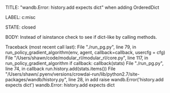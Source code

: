 TITLE:
"wandb.Error: history.add expects dict" when adding OrderedDict

LABEL:
c:misc

STATE:
closed

BODY:
Instead of isinstance check to see if dict-like by calling methods.

Traceback (most recent call last):
  File "./run_pg.py", line 79, in <module>
    run_policy_gradient_algorithm(env, agent, callback=callback, usercfg = cfg)
  File "/Users/shawn/code/modular_rl/modular_rl/core.py", line 117, in run_policy_gradient_algorithm
    if callback: callback(stats)
  File "./run_pg.py", line 74, in callback
    run.history.add(stats.items())
  File "/Users/shawn/.pyenv/versions/crowdai-run/lib/python2.7/site-packages/wandb/history.py", line 28, in add
    raise wandb.Error('history.add expects dict')
wandb.Error: history.add expects dict

